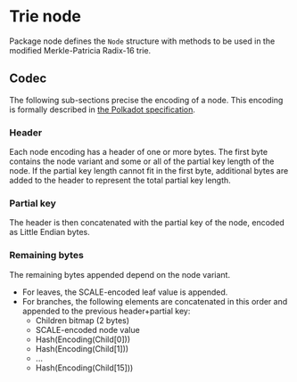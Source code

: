# Trie node

Package node defines the `Node` structure with methods to be used in the modified Merkle-Patricia Radix-16 trie.

## Codec

The following sub-sections precise the encoding of a node.
This encoding is formally described in [the Polkadot specification](https://spec.polkadot.network/#sect-state-storage).

### Header

Each node encoding has a header of one or more bytes.
The first byte contains the node variant and some or all of the partial key length of the node.
If the partial key length cannot fit in the first byte, additional bytes are added to the header to represent the total partial key length.

### Partial key

The header is then concatenated with the partial key of the node, encoded as Little Endian bytes.

### Remaining bytes

The remaining bytes appended depend on the node variant.

- For leaves, the SCALE-encoded leaf value is appended.
- For branches, the following elements are concatenated in this order and appended to the previous header+partial key:
  - Children bitmap (2 bytes)
  - SCALE-encoded node value
  - Hash(Encoding(Child[0]))
  - Hash(Encoding(Child[1]))
  - ...
  - Hash(Encoding(Child[15]))
